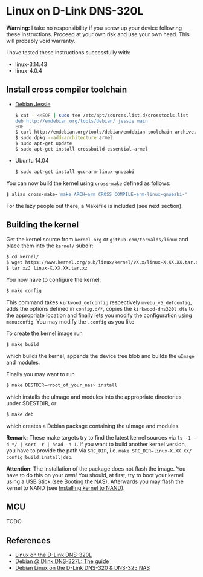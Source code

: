 # Linux on D-Link DNS-320L

**Warning:** I take no responsibility if you screw up your device following these instructions. Proceed at your own risk and use your own head. This will probably void warranty.

I have tested these instructions successfully with:
* linux-3.14.43
* linux-4.0.4

Install cross compiler toolchain
--------------------------------

* [Debian Jessie][deb-cross]
    ```bash
    $ cat - <<EOF | sudo tee /etc/apt/sources.list.d/crosstools.list 
    deb http://emdebian.org/tools/debian/ jessie main
    EOF
    $ curl http://emdebian.org/tools/debian/emdebian-toolchain-archive.key | sudo apt-key add -
    $ sudo dpkg --add-architecture armel
    $ sudo apt-get update
    $ sudo apt-get install crossbuild-essential-armel
    ```

* Ubuntu 14.04
    ```bash
    $ sudo apt-get install gcc-arm-linux-gnueabi
    ```

You can now build the kernel using `cross-make` defined as follows:
```bash
$ alias cross-make='make ARCH=arm CROSS_COMPILE=arm-linux-gnueabi-'
```

For the lazy people out there, a Makefile is included (see next section).

[deb-cross]: https://wiki.debian.org/CrossToolchains#Installation


Building the kernel
-------------------
Get the kernel source from `kernel.org` or `github.com/torvalds/linux` and place them into the `kernel/` subdir:
```bash
$ cd kernel/
$ wget https://www.kernel.org/pub/linux/kernel/vX.x/linux-X.XX.XX.tar.xz
$ tar xzJ linux-X.XX.XX.tar.xz
```

You now have to configure the kernel:
```bash
$ make config
```
This command takes `kirkwood_defconfig` respectively `mvebu_v5_defconfig`, adds the options defined in `config.d/*`,  copies the `kirkwood-dns320l.dts` to the appropriate location and finally lets you modify the configuration using `menuconfig`. You may modify the `.config` as you like.


To create the kernel image run
```bash
$ make build
```
which builds the kernel, appends the device tree blob and builds the `uImage` and modules.


Finally you may want to run
```bash
$ make DESTDIR=<root_of_your_nas> install
```
which installs the uImage and modules into the appropriate directories under $DESTDIR, or
```bash
$ make deb
```
which creates a Debian package containing the uImage and modules.


**Remark:** These make targets try to find the latest kernel sources via `ls -1 -d */ | sort -r | head -n 1`. If you want to build another kernel version, you have to provide the path via `SRC_DIR`, i.e. `make SRC_DIR=linux-X.XX.XX/ config|build|install|deb`.

**Attention**: The installation of the package does not flash the image. You have to do this on your own! You should, at first, try to boot your kernel using a USB Stick (see [Booting the NAS](http://jamie.lentin.co.uk/devices/dlink-dns325/keeping-original-firmware/#booting-the-nas)). Afterwards you may flash the kernel to NAND (see [Installing kernel to NAND](http://jamie.lentin.co.uk/devices/dlink-dns325/keeping-original-firmware/#installing-kernel-to-nand)).

MCU
------------
TODO




References
----------
* [Linux on the D-Link DNS-320L][boe]
* [Debian @ Dlink DNS-327L: The guide][nec]
* [Debian Linux on the D-Link DNS-320 & DNS-325 NAS][len]


[nec]: http://ncrmnt.org/wp/2015/02/15/debian-dlink-dns-327l-the-guide/
[boe]: http://www.aboehler.at/doku/doku.php/projects:dns320l
[len]: http://jamie.lentin.co.uk/devices/dlink-dns325/
